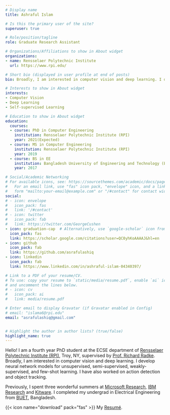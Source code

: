 ```yaml
---
# Display name
title: Ashraful Islam

# Is this the primary user of the site?
superuser: true

# Role/position/tagline
role: Graduate Research Assistant

# Organizations/Affiliations to show in About widget
organizations:
- name: Rensselaer Polytechnic Institute
  url: https://www.rpi.edu/

# Short bio (displayed in user profile at end of posts)
bio: Broadly, I am interested in computer vision and deep learning. I develop deep learning models for unsupervised, semi-supervised, weakly-supervised, and few-shot learning. I have also worked on action detection and object tracking. 

# Interests to show in About widget
interests:
- Computer Vision
- Deep Learning
- Self-supervised Learning

# Education to show in About widget
education:
  courses:
  - course: PhD in Computer Engineering
    institution: Rensselaer Polytechnic Institute (RPI)
    year: 2021(Expected)
  - course: MS in Computer Engineering
    institution: Rensselaer Polytechnic Institute (RPI)
    year: 2019
  - course: BS in EE
    institution: Bangladesh University of Engineering and Technology (BUET)
    year: 2017

# Social/Academic Networking
# For available icons, see: https://sourcethemes.com/academic/docs/page-builder/#icons
#   For an email link, use "fas" icon pack, "envelope" icon, and a link in the
#   form "mailto:your-email@example.com" or "/#contact" for contact widget.
social:
# - icon: envelope
#   icon_pack: fas
#   link: '/#contact'
# - icon: twitter
#   icon_pack: fab
#   link: https://twitter.com/GeorgeCushen
- icon: graduation-cap  # Alternatively, use `google-scholar` icon from `ai` icon pack
  icon_pack: fas
  link: https://scholar.google.com/citations?user=QC0yhKoAAAAJ&hl=en
- icon: github
  icon_pack: fab
  link: https://github.com/asrafulashiq
- icon: linkedin
  icon_pack: fab
  link: https://www.linkedin.com/in/ashraful-islam-04340397/

# Link to a PDF of your resume/CV.
# To use: copy your resume to `static/media/resume.pdf`, enable `ai` icons in `params.toml`, 
# and uncomment the lines below.
# - icon: cv
#   icon_pack: ai
#   link: media/resume.pdf

# Enter email to display Gravatar (if Gravatar enabled in Config)
# email: "islama6@rpi.edu"
email: "asrafulashiq@gmail.com"


# Highlight the author in author lists? (true/false)
highlight_name: true
---
```


Hello! 
I am a fourth year PhD student at the ECSE department of [Rensselaer Polytechnic Institute (RPI)](https://www.ecse.rpi.edu/), Troy, NY, supervised by [Prof. Richard Radke](https://www.ecse.rpi.edu/~rjradke/index.htm). Broadly, I am interested in computer vision and deep learning. I develop neural network models for unsupervised, semi-supervised, weakly-supervised, and few-shot learning. I have also worked on action detection and object tracking. 

Previously, I spent three wonderful summers at  [Microsoft Research](https://www.microsoft.com/en-us/research/), [IBM Research](https://www.research.ibm.com/labs/watson/https://www.research.ibm.com/labs/watson/) and [Kitware](https://www.kitware.com/). I completed my undergrad in Electrical Engineering from [BUET](https://eee.buet.ac.bd/), Bangladesh.

{{< icon name="download" pack="fas" >}}  My [Resumé](https://drive.google.com/open?id=1ly0pWsLP7MAj1-9eiiIMWqErK4odFdNV).
